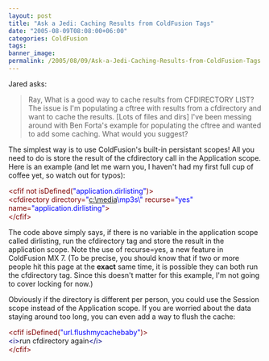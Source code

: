 ```yaml
---
layout: post
title: "Ask a Jedi: Caching Results from ColdFusion Tags"
date: "2005-08-09T08:08:00+06:00"
categories: ColdFusion 
tags: 
banner_image: 
permalink: /2005/08/09/Ask-a-Jedi-Caching-Results-from-ColdFusion-Tags
---
```


Jared asks:

<blockquote>
Ray, What is a good way to cache results from CFDIRECTORY LIST? The issue is I'm populating a cftree with results from a cfdirectory and want to cache the results. [Lots of files and dirs] I've been messing around with Ben Forta's example for populating the cftree and wanted to add some caching. What would you suggest?
</blockquote>

The simplest way is to use ColdFusion's built-in persistant scopes! All you need to do is store the result of the cfdirectory call in the Application scope. Here is an example (and let me warn you, I haven't had my first full cup of coffee yet, so watch out for typos):

<div class="code"><FONT COLOR=MAROON>&lt;cfif not isDefined(<FONT COLOR=BLUE>"application.dirlisting"</FONT>)&gt;</FONT><br>
  <FONT COLOR=MAROON>&lt;cfdirectory directory=<FONT COLOR=BLUE>"<A TARGET="_blank" HREF="c:\media">c:\media</A>\mp3s\"</FONT> recurse=<FONT COLOR=BLUE>"yes"</FONT> name=<FONT COLOR=BLUE>"application.dirlisting"</FONT>&gt;</FONT><br>
<FONT COLOR=MAROON>&lt;/cfif&gt;</FONT></div>

The code above simply says, if there is no variable in the application scope called dirlisting, run the cfdirectory tag and store the result in the application scope. Note the use of recurse=yes, a new feature in ColdFusion MX 7. (To be precise, you should know that if two or more people hit this page at the <b>exact</b> same time, it is possible they can both run the cfdirectory tag. Since this doesn't matter for this example, I'm not going to cover locking for now.)

Obviously if the directory is different per person, you could use the Session scope instead of the Application scope. If you are worried about the data staying around too long, you can even add a way to flush the cache:

<div class="code"><FONT COLOR=MAROON>&lt;cfif isDefined(<FONT COLOR=BLUE>"url.flushmycachebaby"</FONT>)&gt;</FONT><br>
  <FONT COLOR=NAVY>&lt;i&gt;</FONT>run cfdirectory again<FONT COLOR=NAVY>&lt;/i&gt;</FONT><br>
<FONT COLOR=MAROON>&lt;/cfif&gt;</FONT></div>